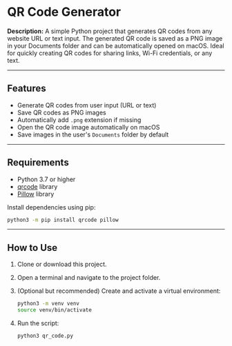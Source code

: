 # QR Code Generator

**Description:**
A simple Python project that generates QR codes from any website URL or text input. The generated QR code is saved as a PNG image in your Documents folder and can be automatically opened on macOS. Ideal for quickly creating QR codes for sharing links, Wi-Fi credentials, or any text.

---

## Features

* Generate QR codes from user input (URL or text)
* Save QR codes as PNG images
* Automatically add `.png` extension if missing
* Open the QR code image automatically on macOS
* Save images in the user's `Documents` folder by default

---

## Requirements

* Python 3.7 or higher
* [qrcode](https://pypi.org/project/qrcode/) library
* [Pillow](https://pypi.org/project/Pillow/) library

Install dependencies using pip:

```bash
python3 -m pip install qrcode pillow
```

---

## How to Use

1.  Clone or download this project.

2.  Open a terminal and navigate to the project folder.

3.  (Optional but recommended) Create and activate a virtual environment:

    ```bash
    python3 -m venv venv
    source venv/bin/activate
    ```

4.  Run the script:

    ```bash
    python3 qr_code.py
